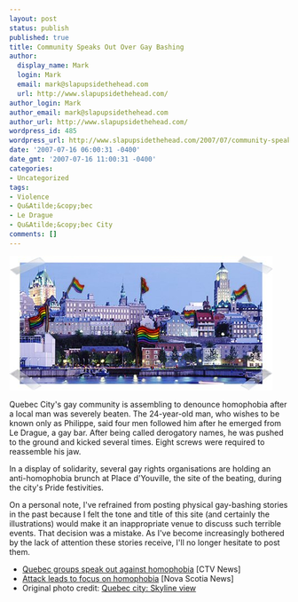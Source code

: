 ```yaml
---
layout: post
status: publish
published: true
title: Community Speaks Out Over Gay Bashing
author:
  display_name: Mark
  login: Mark
  email: mark@slapupsidethehead.com
  url: http://www.slapupsidethehead.com/
author_login: Mark
author_email: mark@slapupsidethehead.com
author_url: http://www.slapupsidethehead.com/
wordpress_id: 485
wordpress_url: http://www.slapupsidethehead.com/2007/07/community-speaks-out/
date: '2007-07-16 06:00:31 -0400'
date_gmt: '2007-07-16 11:00:31 -0400'
categories:
- Uncategorized
tags:
- Violence
- Qu&Atilde;&copy;bec
- Le Drague
- Qu&Atilde;&copy;bec City
comments: []
---
```

![Quebec Community Support](/wp-content/media/2007/07/quebec-community.jpg)

Quebec City's gay community is assembling to denounce homophobia after a local man was severely beaten. The 24-year-old man, who wishes to be known only as Philippe, said four men followed him after he emerged from Le Drague, a gay bar. After being called derogatory names, he was pushed to the ground and kicked several times. Eight screws were required to reassemble his jaw.

In a display of solidarity, several gay rights organisations are holding an anti-homophobia brunch at Place d'Youville, the site of the beating, during the city's Pride festivities.

On a personal note, I've refrained from posting physical gay-bashing stories in the past because I felt the tone and title of this site (and certainly the illustrations) would make it an inappropriate venue to discuss such terrible events. That decision was a mistake. As I've become increasingly bothered by the lack of attention these stories receive, I'll no longer hesitate to post them.

- [Quebec groups speak out against homophobia](http://www.ctv.ca/servlet/ArticleNews/story/CTVNews/20070714/que_homophobia_070714/20070714?hub=Canada) [CTV News]
- [Attack leads to focus on homophobia](http://thechronicleherald.ca/Canada/847467.html) [Nova Scotia News]
- Original photo credit: [Quebec city: Skyline view](http://en.wikipedia.org/wiki/Image:11274180398712.jpg)
